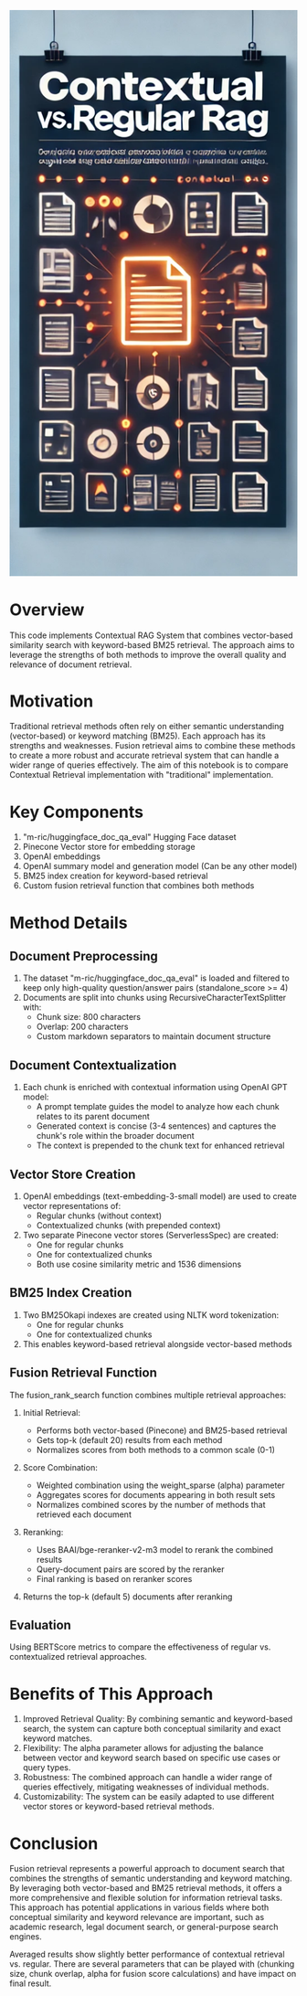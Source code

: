 ![Contextual vs Regular Rag](context_vs_regular_rag.png)

# Overview

This code implements Contextual RAG System that combines vector-based similarity search with keyword-based BM25 retrieval. The approach aims to leverage the strengths of both methods to improve the overall quality and relevance of document retrieval.

# Motivation

Traditional retrieval methods often rely on either semantic understanding (vector-based) or keyword matching (BM25). Each approach has its strengths and weaknesses. Fusion retrieval aims to combine these methods to create a more robust and accurate retrieval system that can handle a wider range of queries effectively. The aim of this notebook is to compare Contextual Retrieval implementation with "traditional" implementation.

# Key Components

1. "m-ric/huggingface_doc_qa_eval" Hugging Face dataset
2. Pinecone Vector store for embedding storage
3. OpenAI embeddings
4. OpenAI summary model and generation model (Can be any other model)
5. BM25 index creation for keyword-based retrieval
6. Custom fusion retrieval function that combines both methods

# Method Details

## Document Preprocessing
1. The dataset "m-ric/huggingface_doc_qa_eval" is loaded and filtered to keep only high-quality question/answer pairs (standalone_score >= 4)
2. Documents are split into chunks using RecursiveCharacterTextSplitter with:
   - Chunk size: 800 characters
   - Overlap: 200 characters
   - Custom markdown separators to maintain document structure

## Document Contextualization
1. Each chunk is enriched with contextual information using OpenAI GPT model:
   - A prompt template guides the model to analyze how each chunk relates to its parent document
   - Generated context is concise (3-4 sentences) and captures the chunk's role within the broader document
   - The context is prepended to the chunk text for enhanced retrieval

## Vector Store Creation
1. OpenAI embeddings (text-embedding-3-small model) are used to create vector representations of:
   - Regular chunks (without context)
   - Contextualized chunks (with prepended context)
2. Two separate Pinecone vector stores (ServerlessSpec) are created:
   - One for regular chunks
   - One for contextualized chunks
   - Both use cosine similarity metric and 1536 dimensions

## BM25 Index Creation
1. Two BM25Okapi indexes are created using NLTK word tokenization:
   - One for regular chunks
   - One for contextualized chunks
2. This enables keyword-based retrieval alongside vector-based methods

## Fusion Retrieval Function
The fusion_rank_search function combines multiple retrieval approaches:

1. Initial Retrieval:
   - Performs both vector-based (Pinecone) and BM25-based retrieval
   - Gets top-k (default 20) results from each method
   - Normalizes scores from both methods to a common scale (0-1)

2. Score Combination:
   - Weighted combination using the weight_sparse (alpha) parameter
   - Aggregates scores for documents appearing in both result sets
   - Normalizes combined scores by the number of methods that retrieved each document

3. Reranking:
   - Uses BAAI/bge-reranker-v2-m3 model to rerank the combined results
   - Query-document pairs are scored by the reranker
   - Final ranking is based on reranker scores

4. Returns the top-k (default 5) documents after reranking

## Evaluation
Using BERTScore metrics to compare the effectiveness of regular vs. contextualized retrieval approaches.

# Benefits of This Approach
1. Improved Retrieval Quality: By combining semantic and keyword-based search, the system can capture both conceptual similarity and exact keyword matches.
2. Flexibility: The alpha parameter allows for adjusting the balance between vector and keyword search based on specific use cases or query types.
3. Robustness: The combined approach can handle a wider range of queries effectively, mitigating weaknesses of individual methods.
4. Customizability: The system can be easily adapted to use different vector stores or keyword-based retrieval methods.

# Conclusion
Fusion retrieval represents a powerful approach to document search that combines the strengths of semantic understanding and keyword matching. By leveraging both vector-based and BM25 retrieval methods, it offers a more comprehensive and flexible solution for information retrieval tasks. This approach has potential applications in various fields where both conceptual similarity and keyword relevance are important, such as academic research, legal document search, or general-purpose search engines.

Averaged results show slightly better performance of contextual retrieval vs. regular. There are several parameters that can be played with (chunking size, chunk overlap, alpha for fusion score calculations) and have impact on final result.
